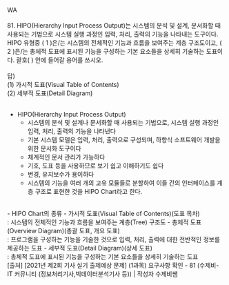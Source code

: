 WA</br>
</br>
81. HIPO(Hierarchy Input Process Output)는 시스템의 분석 및 설계, 문서화할 때 사용되는 기법으로 시스템 실행 과정인 입력, 처리, 출력의 기능을 나타내는 도구이다. 
HIPO 유형중 ( 1 )은/는 시스템의 전체적인 기능과 흐름을 보여주는 계층 구조도이고, ( 2 )은/는 총체적 도표에 표시된 기능을 구성하는 기본 요소들을 상세히 기술하는 도표이다. 
괄호(   ) 안에 들어갈 용어를 쓰시오.</br>
</br>
답)</br>
(1) 가시적 도표(Visual Table of Contents)</br>
(2) 세부적 도표(Detail Diagram)</br>
</br>
- HIPO(Hierarchy Input Process Output)
  - 시스템의 분석 및 설계나 문서화할 때 사용되는 기법으로, 시스템 실행 과정인 입력, 처리, 출력의 기능을 나타낸다
  - 기본 시스템 모델은 입력, 처리, 출력으로 구성되며, 하향식 소프트웨어 개발을 위한 문서화 도구이다
  - 체계적인 문서 관리가 가능하다
  - 기호, 도표 등을 사용하므로 보기 쉽고 이해하기도 쉽다
  - 변경, 유지보수가 용이하다
  - 시스템의 기능을 여러 개의 고유 모듈들로 분할하여 이들 간의 인터페이스를 계층 구조로 표현한 것을 HIPO Chart라고 한다.
</br>
- HIPO Chart의 종류
  - 가시적 도표(Visual Table of Contents)(도표 목차)</br>
  : 시스템의 전체적인 기능과 흐름을 보여주는 계층(Tree) 구조도
  - 총체적 도표(Overview Diagram)(총괄 도표, 개요 도표)</br>
  : 프로그램을 구성하는 기능을 기술한 것으로 입력, 처리, 출력에 대한 전반적인 정보를 제공하는 도표
  - 세부적 도표(Detail Diagram)(상세 도표)</br>
  : 총체적 도표에 표시된 기능을 구성하는 기본 요소들을 상세히 기술하는 도표
</br>
[출처] [2021년 제2회 기사 실기 출제예상 문제] (1과목) 요구사항 확인 - 81 (수제비- IT 커뮤니티 (정보처리기사,빅데이터분석기사 등)) | 작성자 수제비쌤
